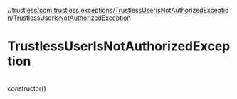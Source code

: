 //[trustless](../../../index.md)/[com.trustless.exceptions](../index.md)/[TrustlessUserIsNotAuthorizedException](index.md)/[TrustlessUserIsNotAuthorizedException](-trustless-user-is-not-authorized-exception.md)

# TrustlessUserIsNotAuthorizedException

\
constructor()

